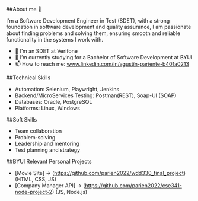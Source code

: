 ##About me 👋

I'm a Software Development Engineer in Test (SDET), with a strong foundation in software development and quality assurance, I am passionate about finding problems and 
solving them, ensuring smooth and reliable functionality in the systems I work with.

- 🔭 I’m an SDET at Verifone
- 🌱 I’m currently studying for a Bachelor of Software Development at BYUI
- 📫 How to reach me: www.linkedin.com/in/agustín-pariente-b401a0213

##Technical Skills

- Automation: Selenium, Playwright, Jenkins
- Backend/MicroServices Testing: Postman(REST), Soap-UI (SOAP)
- Databases: Oracle, PostgreSQL
- Platforms: Linux, Windows

##Soft Skills

- Team collaboration
- Problem-solving
- Leadership and mentoring
- Test planning and strategy

##BYUI Relevant Personal Projects

- [Movie Site] -> (https://github.com/parien2022/wdd330_final_project)  (HTML, CSS, JS)
- [Company Manager API] -> (https://github.com/parien2022/cse341-node-project-2)  (JS, Node.js)

